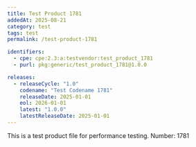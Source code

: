 ```yaml
---
title: Test Product 1781
addedAt: 2025-08-21
category: test
tags: test
permalink: /test-product-1781

identifiers:
  - cpe: cpe:2.3:a:testvendor:test_product_1781
  - purl: pkg:generic/test_product_1781@1.0.0

releases:
  - releaseCycle: "1.0"
    codename: "Test Codename 1781"
    releaseDate: 2025-01-01
    eol: 2026-01-01
    latest: "1.0.0"
    latestReleaseDate: 2025-01-01
---
```


This is a test product file for performance testing. Number: 1781
